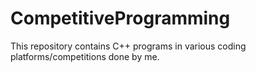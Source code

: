 # CompetitiveProgramming
This repository contains C++ programs in various coding platforms/competitions done by me.
